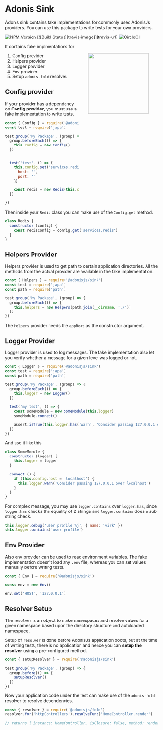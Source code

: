 # Adonis Sink

Adonis sink contains fake implementations for commonly used AdonisJs providers. You can use this package to write tests for your own providers.

[![NPM Version][npm-image]][npm-url]
[![Build Status][travis-image]][travis-url]
[![CircleCI][circleci-image]][circleci-url]

<img src="http://res.cloudinary.com/adonisjs/image/upload/q_100/v1497112678/adonis-purple_pzkmzt.svg" width="200px" align="right" hspace="30px" vspace="30px">

It contains fake implmentations for

1. Config provider
2. Helpers provider
3. Logger provider
4. Env provider
5. Setup `adonis-fold` resolver.

## Config provider
If your provider has a dependency on **Config provider**, you must use a fake implementation to write tests.


```js
const { Config } = require('@adonisjs/sink')
const test = require('japa')

test.group('My Package', (group) => {
  group.beforeEach(() => {
    this.config = new Config()
  })


  test('test', () => {
    this.config.set('services.redis', {
      host: '',
      port: ''
    })

    const redis = new Redis(this.config)
  })

})
```

Then inside your `Redis` class you can make use of the `Config.get` method.

```js
class Redis {
  constructor (config) {
    const redisConfig = config.get('services.redis')
  }
}
```

## Helpers Provider
Helpers provider is used to get path to certain application directories. All the methods from the actual provider are available in the fake implementation.

```js
const { Helpers } = require('@adonisjs/sink')
const test = require('japa')
const path = require('path')

test.group('My Package', (group) => {
  group.beforeEach(() => {
    this.helpers = new Helpers(path.join(__dirname, './'))
  })
})
```

The `Helpers` provider needs the `appRoot` as the constructor argument.

## Logger Provider
Logger provider is used to log messages. The fake implementation also let you verify whether a message for a given level was logged or not.

```js
const { Logger } = require('@adonisjs/sink')
const test = require('japa')
const path = require('path')

test.group('My Package', (group) => {
  group.beforeEach(() => {
    this.logger = new Logger()
  })

  test('my test', () => {
    const someModule = new SomeModule(this.logger)
    someModule.connect()

    assert.isTrue(this.logger.has('warn', 'Consider passing 127.0.0.1 over localhost'))
  })
})
```

And use it like this

```js
class SomeModule {
  constructor (logger) {
    this.logger = logger
  }

  connect () {
    if (this.config.host = 'localhost') {
      this.logger.warn('Consider passing 127.0.0.1 over localhost')
    }
  }
}
```

For complex message, you may use `logger.contains` over `logger.has`, since `logger.has` checks the equality of 2 strings and `logger.contains` does a sub string check.

```js
this.logger.debug('user profile %j', { name: 'virk' })
this.logger.contains('user profile')
```

## Env Provider

Also env provider can be used to read environment variables. The fake implementation doesn't load any `.env` file, whereas you can set values manually before writing tests.

```js
const { Env } = require('@adonisjs/sink')

const env = new Env()

env.set('HOST', '127.0.0.1')
```

## Resolver Setup

The `resolver` is an object to make namespaces and resolve values for a given namespace based upon the directory structure and autoloaded namespace.

Setup of `resolver` is done before AdonisJs application boots, but at the time of writing tests, there is no application and hence you can **setup the resolver** using a pre-configured method.

```js
const { setupResolver } = require('@adonisjs/sink')

test.group('My Package', (group) => {
  group.before(() => {
    setupResolver()
  })
})
```

Now your application code under the test can make use of the `adonis-fold` resolver to resolve dependencies.

```js
const { resolver } = require('@adonisjs/fold')
resolver.for('httpControllers').resolveFunc('HomeController.render')

// returns { instance: HomeController, isClosure: false, method: render }
```

[appveyor-image]: https://img.shields.io/appveyor/ci/thetutlage/adonis-sink/legacy.svg?style=flat-square

[appveyor-url]: https://ci.appveyor.com/project/thetutlage/adonis-sink

[npm-image]: https://img.shields.io/npm/v/adonis-sink/legacy.svg?style=flat-square
[npm-url]: https://npmjs.org/package/adonis-sink

[circleci-image]: https://img.shields.io/circleci/project/github/adonisjs/sink/legacy.svg?style=for-the-badge&logo=circleci
[circleci-url]: https://circleci.com/gh/adonisjs/sink "circleci"
